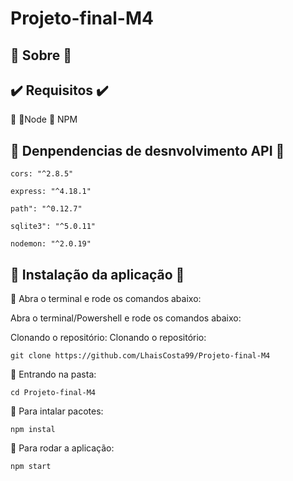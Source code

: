 # Projeto-final-M4
## :hotel: Sobre :hotel:

## :heavy_check_mark:  Requisitos   :heavy_check_mark:

:small_blue_diamond: :small_blue_diamond:Node
:small_blue_diamond: NPM


## :dart: Denpendencias de desnvolvimento API :dart:
```
cors: "^2.8.5"
```
```
express: "^4.18.1"
```
```
path": "^0.12.7"
```
```
sqlite3": "^5.0.11"
```
```
nodemon: "^2.0.19"
```
## :lock_with_ink_pen: Instalação da aplicação :lock_with_ink_pen:

:small_blue_diamond: Abra o terminal e rode os comandos abaixo:

Abra o terminal/Powershell e rode os comandos abaixo:<br>

Clonando o repositório: Clonando o repositório:
```
git clone https://github.com/LhaisCosta99/Projeto-final-M4
```
:small_blue_diamond: Entrando na pasta:
```
cd Projeto-final-M4
```
:small_blue_diamond: Para intalar pacotes:
```
npm instal 
```
:small_blue_diamond: Para rodar a aplicação:
```
npm start
```
